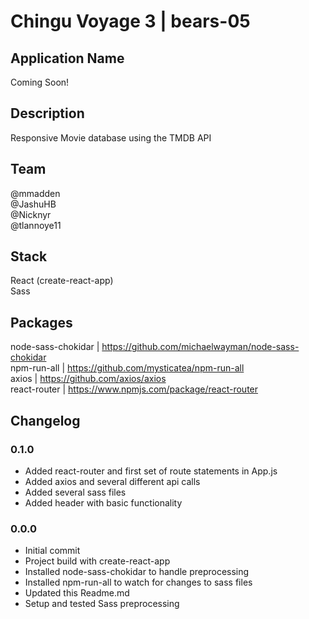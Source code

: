 # Chingu Voyage 3 | bears-05  

## Application Name  
Coming Soon!

## Description  
Responsive Movie database using the TMDB API

## Team  
@mmadden  
@JashuHB  
@Nicknyr  
@tlannoye11  

## Stack  
React (create-react-app)  
Sass

## Packages  
node-sass-chokidar  |  https://github.com/michaelwayman/node-sass-chokidar  
npm-run-all  |  https://github.com/mysticatea/npm-run-all  
axios |  https://github.com/axios/axios  
react-router  |  https://www.npmjs.com/package/react-router

## Changelog  

### 0.1.0  
- Added react-router and first set of route statements in App.js
- Added axios and several different api calls
- Added several sass files
- Added header with basic functionality


### 0.0.0  
- Initial commit
- Project build with create-react-app
- Installed node-sass-chokidar to handle preprocessing
- Installed npm-run-all to watch for changes to sass files
- Updated this Readme.md
- Setup and tested Sass preprocessing
